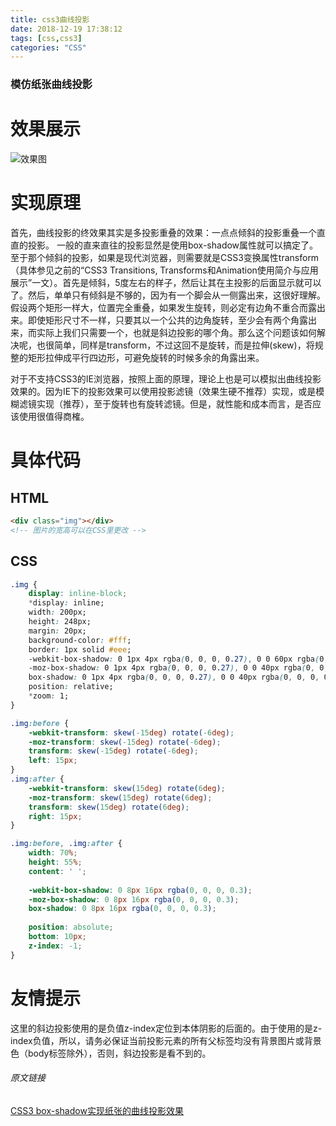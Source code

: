 ```yaml
---
title: css3曲线投影
date: 2018-12-19 17:38:12
tags: [css,css3]
categories: "CSS"
---
```


### 模仿纸张曲线投影

# 效果展示
![效果图](http://image.zhangxinxu.com/image/blog/201012/2010-12-12_215403.png)
<!-- more -->


# 实现原理
首先，曲线投影的终效果其实是多投影重叠的效果：一点点倾斜的投影重叠一个直直的投影。
一般的直来直往的投影显然是使用box-shadow属性就可以搞定了。至于那个倾斜的投影，如果是现代浏览器，则需要就是CSS3变换属性transform（具体参见之前的“CSS3 Transitions, Transforms和Animation使用简介与应用展示”一文）。首先是倾斜，5度左右的样子，然后让其在主投影的后面显示就可以了。然后，单单只有倾斜是不够的，因为有一个脚会从一侧露出来，这很好理解。假设两个矩形一样大，位置完全重叠，如果发生旋转，则必定有边角不重合而露出来。即使矩形尺寸不一样，只要其以一个公共的边角旋转，至少会有两个角露出来，而实际上我们只需要一个，也就是斜边投影的哪个角。那么这个问题该如何解决呢，也很简单，同样是transform，不过这回不是旋转，而是拉伸(skew)，将规整的矩形拉伸成平行四边形，可避免旋转的时候多余的角露出来。

对于不支持CSS3的IE浏览器，按照上面的原理，理论上也是可以模拟出曲线投影效果的。因为IE下的投影效果可以使用投影滤镜（效果生硬不推荐）实现，或是模糊滤镜实现（推荐），至于旋转也有旋转滤镜。但是，就性能和成本而言，是否应该使用很值得商榷。

# 具体代码
## HTML
```HTML
<div class="img"></div>
<!-- 图片的宽高可以在CSS里更改 -->
```

## CSS

```CSS
.img {
    display: inline-block;
    *display: inline;
    width: 200px;
    height: 248px;
    margin: 20px;
    background-color: #fff;
    border: 1px solid #eee;
    -webkit-box-shadow: 0 1px 4px rgba(0, 0, 0, 0.27), 0 0 60px rgba(0, 0, 0, 0.06) inset;
    -moz-box-shadow: 0 1px 4px rgba(0, 0, 0, 0.27), 0 0 40px rgba(0, 0, 0, 0.06) inset; 
    box-shadow: 0 1px 4px rgba(0, 0, 0, 0.27), 0 0 40px rgba(0, 0, 0, 0.06) inset;
    position: relative;
    *zoom: 1;
}

.img:before {
    -webkit-transform: skew(-15deg) rotate(-6deg);
    -moz-transform: skew(-15deg) rotate(-6deg);
    transform: skew(-15deg) rotate(-6deg);
    left: 15px;
}
.img:after {
    -webkit-transform: skew(15deg) rotate(6deg);
    -moz-transform: skew(15deg) rotate(6deg);
    transform: skew(15deg) rotate(6deg);
    right: 15px;
}

.img:before, .img:after {
    width: 70%;
    height: 55%;
    content: ' ';
    
    -webkit-box-shadow: 0 8px 16px rgba(0, 0, 0, 0.3);
    -moz-box-shadow: 0 8px 16px rgba(0, 0, 0, 0.3); 
    box-shadow: 0 8px 16px rgba(0, 0, 0, 0.3);
    
    position: absolute;
    bottom: 10px;
    z-index: -1;	
}
```

# 友情提示
这里的斜边投影使用的是负值z-index定位到本体阴影的后面的。由于使用的是z-index负值，所以，请务必保证当前投影元素的所有父标签均没有背景图片或背景色（body标签除外），否则，斜边投影是看不到的。

###### 原文链接
[CSS3 box-shadow实现纸张的曲线投影效果](https://www.zhangxinxu.com/wordpress/2010/12/css3-box-shadow%E5%AE%9E%E7%8E%B0%E7%BA%B8%E5%BC%A0%E7%9A%84%E6%9B%B2%E7%BA%BF%E6%8A%95%E5%BD%B1%E6%95%88%E6%9E%9C/)
